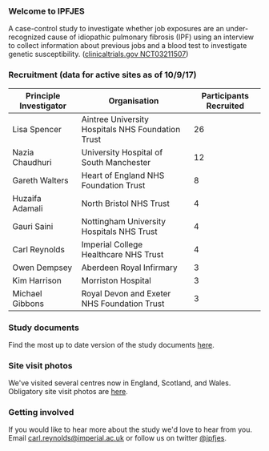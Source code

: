 ### Welcome to IPFJES 

A case-control study to investigate whether job exposures are an under-recognized cause of idiopathic pulmonary fibrosis (IPF) using an interview to collect information about previous jobs and a blood test to investigate genetic susceptibility. ([clinicaltrials.gov NCT03211507](https://clinicaltrials.gov/ct2/show/NCT03211507))

### Recruitment (data for active sites as of 10/9/17)

| Principle Investigator | Organisation                                      | Participants Recruited |
|------------------------|---------------------------------------------------|------------------------|
| Lisa Spencer           | Aintree University Hospitals NHS Foundation Trust | 26                     |
| Nazia Chaudhuri        | University Hospital of South Manchester           | 12                     |
| Gareth Walters         | Heart of England NHS Foundation Trust             | 8                      |
| Huzaifa Adamali        | North Bristol NHS Trust                           | 4                      |
| Gauri Saini            | Nottingham University Hospitals NHS Trust         | 4                      |
| Carl Reynolds          | Imperial College Healthcare NHS Trust             | 4                      |
| Owen Dempsey           | Aberdeen Royal Infirmary                          | 3                      |
| Kim Harrison           | Morriston Hospital                                | 3                      |
| Michael Gibbons        | Royal Devon and Exeter NHS Foundation Trust       | 3                      |

### Study documents

Find the most up to date version of the study documents [here](https://github.com/drcjar/ipfjes/blob/master/README.md).

### Site visit photos

We've visited several centres now in England, Scotland, and Wales. Obligatory site visit photos are [here](https://github.com/drcjar/ipfjes/blob/master/photos/photos.md).

### Getting involved

If you would like to hear more about the study we'd love to hear from you. Email <carl.reynolds@imperial.ac.uk> or follow us on twitter [@ipfjes](https://twitter.com/ipfjes). 


